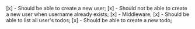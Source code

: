 [x] - Should be able to create a new user;
[x] - Should not be able to create a new user when username already exists;
[x] - Middleware;
[x] - Should be able to list all user's todos;
[x] - Should be able to create a new todo;
